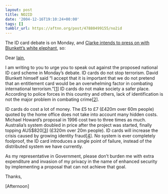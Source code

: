 ```yaml
---
layout: post
title: NO2ID
date: '2004-12-16T19:10:24+00:00'
tags: []
tumblr_url: https://aftnn.org/post/47880499155/no2id
---
```

<p>The ID card debate is on Monday, and <a href="http://news.bbc.co.uk/1/hi/uk_politics/4100629.stm">Clarke intends to press on with Blunkett&rsquo;s white elephant</a>, so:</p>

<p>Dear <a href="http://www.theyworkforyou.com/mp/?pid=10124">Iain</a>,</p>

<p>I am writing to you to urge you to speak out against the proposed national ID card scheme in Monday&rsquo;s debate. ID cards do not stop terrorism. David Blunkett himself said &ldquo;I accept that it is important that we do not pretend that an entitlement card would be an overwhelming factor in combating international terrorism.&rdquo;[<a href="http://www.privacyinternational.org/article.shtml?cmd%5B347%5D=x-347-61875&amp;als%5Btheme%5D=National%20ID%20Cards#terrorism">1</a>] ID cards do not make society a safer place. According to police forces in this country and others, lack of identification is not the major problem in combating crime[<a href="http://www.privacyinternational.org/article.shtml?cmd%5B347%5D=x-347-61881&amp;als%5Btheme%5D=National%20ID%20Cards#6">2</a>].</p>

<p>ID cards do cost a lot of money. The £5 to £7 (£420m over 60m people) quoted by the home office does not take into account many hidden costs. Michael Howard&rsquo;s proposal in 1996 cost two to three times as much. Australia&rsquo;s system doubled in price after the project was started, finally topping AUS$820[<a href="http://www.privacyinternational.org/article.shtml?cmd%5B347%5D=x-347-61881&amp;als%5Btheme%5D=National%20ID%20Cards#5%22">3</a>] (£320m over 20m people). ID cards will increase the crisis caused by growing identity fraud[<a href="http://news.bbc.co.uk/1/hi/uk_politics/2637927.stm">4</a>]. No system is ever completely foolproof, the ID card introduces a single point of failure, instead of the distributed system we have currently.</p>

<p>As my representative in Government, please don&rsquo;t burden me with extra expenditure and invasion of my privacy in the name of enhanced security by implementing a proposal that can not achieve that goal.</p>

<p>Thanks,</p>

<p>[Afternoon]</p>
